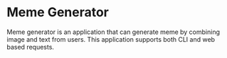 # Meme Generator
Meme generator is an application that can generate meme by combining image and text from users.
This application supports both CLI and web based requests.
